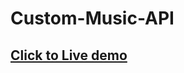 <h1>Custom-Music-API</h1>
<h2><a href="https://sakonphat-dev.github.io/Custom-Music-API/" a target="_blank" >Click to Live demo</a></h2>
